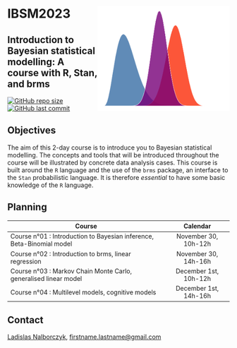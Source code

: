 # IBSM2023 <img src="files/cover.png" align="right" width="300px">

## Introduction to Bayesian statistical modelling: A course with R, Stan, and brms

[![GitHub repo size](https://img.shields.io/github/repo-size/lnalborczyk/IBSM2023?color=brightgreen&logo=github)](https://github.com/lnalborczyk/IBSM2023)
[![GitHub last commit](https://img.shields.io/github/last-commit/lnalborczyk/IBSM2023?color=orange&logo=github)](https://github.com/lnalborczyk/IBSM2023)

## Objectives

The aim of this 2-day course is to introduce you to Bayesian statistical modelling. The concepts and tools that will be introduced throughout the course will be illustrated by concrete data analysis cases. This course is built around the `R` language and the use of the `brms` package, an interface to the `Stan` probabilistic language. It is therefore *essential* to have some basic knowledge of the `R` language.

## Planning

| Course | Calendar |
|--------|:--------:|
| Course n°01 : Introduction to Bayesian inference, Beta-Binomial model | November 30, 10h-12h |
| Course n°02 : Introduction to brms, linear regression | November 30, 14h-16h |
| Course n°03 : Markov Chain Monte Carlo, generalised linear model | December 1st, 10h-12h |
| Course n°04 : Multilevel models, cognitive models | December 1st, 14h-16h |

## Contact

[Ladislas Nalborczyk](https://lnalborczyk.github.io), firstname.lastname@gmail.com

